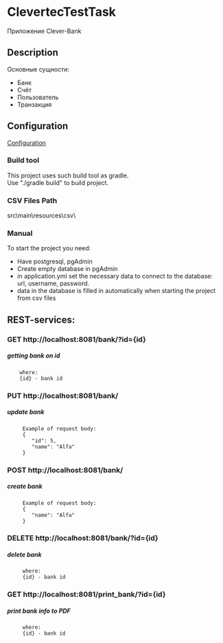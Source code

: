 # ClevertecTestTask
Приложение Clever-Bank

## Description
Основные сущности:
- Банк
- Счёт
- Пользователь
- Транзакция

## Configuration
[Configuration](src/main/resources/application.yml)


### Build tool
This project uses such build tool as gradle.<br/>
Use "./gradle build" to build project.

### CSV Files Path
src\main\resources\csv\

### Manual
To start the project you need:

- Have postgresql, pgAdmin
- Create empty database in pgAdmin
- in application.yml set the necessary data to connect to the database:
  url, username, password.
- data in the database is filled in automatically when starting the project from csv files

## REST-services:
### GET http://localhost:8081/bank/?id={id}
##### getting bank on id
        where:
        {id} - bank id
### PUT http://localhost:8081/bank/
##### update bank
         Example of request body:
         {
            "id": 5,
            "name": "Alfa"
         }
### POST http://localhost:8081/bank/
##### create bank
         Example of request body:
         {
            "name": "Alfa"
         }
### DELETE http://localhost:8081/bank/?id={id}
##### delete bank
         where:
         {id} - bank id
### GET http://localhost:8081/print_bank/?id={id}
##### print bank info to PDF
         where:
         {id} - bank id
